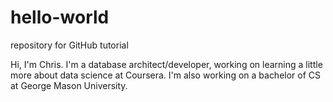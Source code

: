 # hello-world
repository for GitHub tutorial

Hi, I'm Chris. I'm a database architect/developer, working on learning a little more about data science at Coursera. I'm also working on a bachelor of CS at George Mason University.
